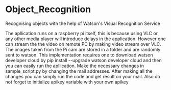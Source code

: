 # Object_Recognition
Recognising objects with the help of Watson's Visual Recognition Service 

The apllication runs on a raspberry pi itself, this is because using VLC or any other media player will introduce delays in the application. However one can stream the the video on remote PC by making video stream over VLC.
The images taken from the Pi cam are stored in a folder and are randomly sent to watson.
This implementation requires one to download watson developer cloud by pip install --upgrade watson developer cloud and then you can easily run the apllication. 
Make the necessary changes in sample_script.py by changing the mail addresses.
After making all the changes you can simply run the code and get result on your mail.
Also do not forget to initialize apikey variable with your own apikey

